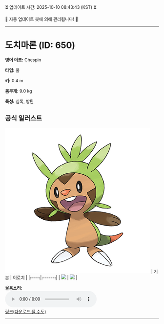 
⏳ 업데이트 시간: 2025-10-10 08:43:43 (KST) ⏳

🤖 자동 업데이트 봇에 의해 관리됩니다! 🤖

---

# 도치마론 (ID: 650)
**영어 이름:** Chespin

**타입:** 풀

**키:** 0.4 m

**몸무게:** 9.0 kg

**특성:** 심록, 방탄

## 공식 일러스트
![](https://raw.githubusercontent.com/PokeAPI/sprites/master/sprites/pokemon/other/official-artwork/650.png)
| 기본 | 이로치 |
|:----:|:------:|
| <img src="http://play.pokemonshowdown.com/sprites/ani/chespin.gif" width="200"> | <img src="http://play.pokemonshowdown.com/sprites/ani-shiny/chespin.gif" width="200"> |

**울음소리:**<br><audio controls src="https://raw.githubusercontent.com/PokeAPI/cries/main/cries/pokemon/latest/650.ogg"></audio><br> [링크(다운로드 될 수도)](https://raw.githubusercontent.com/PokeAPI/cries/main/cries/pokemon/latest/650.ogg)


---
